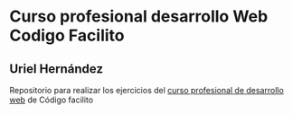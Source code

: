 # Curso profesional desarrollo Web Codigo Facilito
## Uriel Hernández
Repositorio para realizar los ejercicios del [curso profesional de desarrollo web](https://codigofacilito.com/cursos/frontend-profesional) de Código facilito
